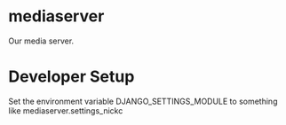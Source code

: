 mediaserver
===========

Our media server.


# Developer Setup

Set the environment variable DJANGO_SETTINGS_MODULE to something like mediaserver.settings_nickc